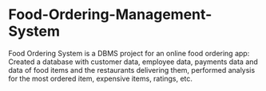 # Food-Ordering-Management-System
Food Ordering System is a DBMS project for an online food ordering app: 
Created a database with customer data, employee data, payments data and data of food items and the restaurants delivering them, performed analysis for the most ordered item, expensive items, ratings, etc.
